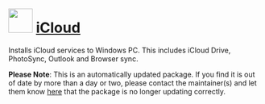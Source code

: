 # <img src="https://cdn.jsdelivr.net/gh/mkevenaar/chocolatey-packages@d46940a621e0aab565b4f17c16b5c698e2be470b/icons/icloud.png" width="48" height="48"/> [iCloud](https://community.chocolatey.org/packages/iCloud)

Installs iCloud services to Windows PC. This includes iCloud Drive, PhotoSync, Outlook and Browser sync.

**Please Note**: This is an automatically updated package. If you find it is
out of date by more than a day or two, please contact the maintainer(s) and
let them know [here](https://github.com/mkevenaar/chocolatey-packages/issues) that the package is no longer updating correctly.
